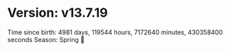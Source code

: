 # Version: v13.7.19
Time since birth: 4981 days, 119544 hours, 7172640 minutes, 430358400 seconds
Season: Spring 🌸
